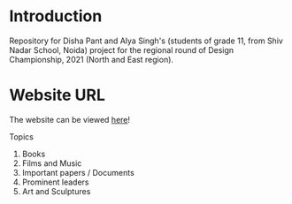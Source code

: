 # Introduction

Repository for Disha Pant and Alya Singh's (students of grade 11, from Shiv Nadar School, Noida) project for the regional round of Design Championship, 2021 (North and East region).  

# Website URL
The website can be viewed [here](https://dishap22.github.io/design-championship-2021/)!


Topics
1. Books
2. Films and Music
3. Important papers / Documents
4. Prominent leaders
5. Art and Sculptures
